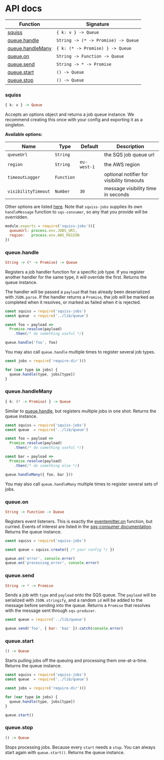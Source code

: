# API docs

| Function | Signature |
| -------- | --------- |
| [squiss](#squiss) | `{ k: v } -> Queue` |
| [queue.handle](#queuehandle) | `String -> (* -> Promise) -> Queue` |
| [queue.handleMany](#queuehandlemany) | `{ k: (* -> Promise) } -> Queue` |
| [queue.on](#queueon) | `String -> Function -> Queue` |
| [queue.send](#queuesend) | `String -> * -> Promise` |
| [queue.start](#queuestart) | `() -> Queue` |
| [queue.stop](#queuestop) | `() -> Queue` |

### squiss

```haskell
{ k: v } -> Queue
```

Accepts an options object and returns a job queue instance.  We recommend creating this once with your config and exporting it as a singleton.

**Available options:**

| Name | Type | Default | Description |
| ---- | ---- | ------- | ----------- |
| `queueUrl` | `String` | | the SQS job queue url |
| `region` | `String` | `eu-west-1` | the AWS region |
| `timeoutLogger` | `Function` | | optional notifier for visibility timeouts |
| `visibilityTimeout` | `Number` | `30` | message visibility time in seconds |

Other options are listed [here](https://www.npmjs.com/package/sqs-consumer#options).  Note that `squiss-jobs` supplies its own `handleMessage` function to `sqs-consumer`, so any that you provide will be overridden.

```js
module.exports = require('squiss-jobs')({
  queueUrl: process.env.JOBS_URI,
  region:   process.env.AWS_REGION
})
```

### queue.handle

```haskell
String -> (* -> Promise) -> Queue
```

Registers a job handler function for a specific job type.  If you register another handler for the same type, it will override the first.  Returns the queue instance.

The handler will be passed a `payload` that has already been deserialized with `JSON.parse`.  If the handler returns a `Promise`, the job will be marked as completed when it resolves, or marked as failed when it is rejected.

```js
const squiss = require('squiss-jobs')
const queue  = require('../lib/queue')

const foo = payload =>
  Promise.resolve(payload)
    .then(/* do something useful */)

queue.handle('foo', foo)
```

You may also call `queue.handle` multiple times to register several job types.

```js
const jobs = require('require-dir')()

for (var type in jobs) {
  queue.handle(type, jobs[type])
}
```

### queue.handleMany

```haskell
{ k: (* -> Promise) } -> Queue
```

Similar to [queue.handle](#queuehandle), but registers multiple jobs in one shot.  Returns the queue instance.

```js
const squiss = require('squiss-jobs')
const queue  = require('../lib/queue')

const foo = payload =>
  Promise.resolve(payload)
    .then(/* do something useful */)

const bar = payload =>
  Promise.resolve(payload)
    .then(/* do something else */)

queue.handleMany({ foo, bar }))
```

You may also call `queue.handleMany` multiple times to register several sets of jobs.

### queue.on

```haskell
String -> Function -> Queue
```

Registers event listeners.  This is exactly the [eventemitter.on](http://devdocs.io/node/events#events_emitter_on_eventname_listener) function, but curried.  Events of interest are listed in the [sqs-consumer documentation](https://www.npmjs.com/package/sqs-consumer#events).  Returns the queue instance.

```js
const squiss = require('squiss-jobs')

const queue = squiss.create({ /* your config */ })

queue.on('error', console.error)
queue.on('processing_error', console.error)
```

### queue.send

```haskell
String -> * -> Promise
```

Sends a job with `type` and `payload` onto the SQS queue.  The `payload` will be serialized with `JSON.stringify`, and a random `id` will be added to the message before sending into the queue.  Returns a `Promise` that resolves with the message sent through `sqs-producer`.

```js
const queue = require('../lib/queue')

queue.send('foo', { bar: 'baz' }).catch(console.error)
```

### queue.start

```haskell
() -> Queue
```

Starts pulling jobs off the queuing and processing them one-at-a-time.  Returns the queue instance.

```js
const squiss = require('squiss-jobs')
const queue  = require('../lib/queue')

const jobs = require('require-dir')()

for (var type in jobs) {
  queue.handle(type, jobs[type])
}

queue.start()
```

### queue.stop

```haskell
() -> Queue
```

Stops processing jobs.  Because every `start` needs a `stop`.  You can always start again with `queue.start()`.  Returns the queue instance.
